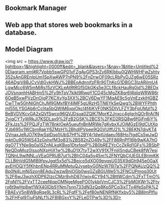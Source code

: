 Bookmark Manager
-------------------
Web app that stores web bookmarks in a database.
-------------------

## Model Diagram

<img src = https://www.draw.io/?lightbox=1&highlight=0000ff&edit=_blank&layers=1&nav=1&title=Untitled%20Diagram.xml#R7Vpbb5swGP01vFZgAyGPS3rZy6RKlbbu0QWHWHFwZshtv352sAnGREnIpUm1SpXwAWP7nPN9%2FnDrwOF09cLRbPyDJZg6wE05SRz46ADgiV8BJCvVdIGvkHWJ%2BBEoAdnnjfzFRr90ThKcG1DBGC3IzARjlmU4LgwMcc6W5mMjRs15zVCKLeAtRtRGf5GkGKs5e3CLf8ckHauRg0jd%2BEDxJOVsnqnhHABHm5%2Fy9hTpV7klkI9RwpY1CD45cMgZK8qr6WqIqWRW86r6OeB5xwPVzDnOigP7KCXyYq3XX%2BCV6DwYF1MqAE9c5gVnEzxklHGBZCwTTw5GhNIGhChJM9GMxfBY4IMF5gURzH5TN6YkSeQwg%2BWYFPhthmI55lLYSGAb6rCclita5bQWiM6xpjOkcl4f4iKVF0NK5DIVLFZY3bFpUMzI%2BeBVDVKcvGA2xQVfSwcp96QVJDsua0ZQlK7MprK2Jnxcc4glgrhQOrRrAi1N2viqCYTyWRkJI7KSDLax9%2FzB2GSK%2BCS%2FKD2RSQ8w6fGiFn6iY%2FkJzs%2FPQJFzTW78nklOeA5ueufnBnMRWe7gKvbxXJOjMGzEl9dCUtXpYJb695v1WCbmRakY6ZMzH%2BhdIPVpee9QGVUIffJ21L%2BEKN7divKT4OVnaxJeRJO7K9wSstDsp1jUbS7Hf%2BY4r1dwtUdaeu168Ho7tgdCs5wJwDmktOu9G5WS43zGshxfM3o83%2BS82nZO49y%2FF86RnPf16Ib9wKA7hOdgO7TYNle9p0a1SZnNLkqKBxq1DtxfqoP%2B0bREZYcCcZkRd1GFs%2BSbPNeQDqMoz0lssoNXpHiX1w%2BuD1X7tyT2wXV91X7FnIilSnduCBek8fW7esjTQNnL9wINNLuVEaGPRUB7ut%2BhC04a5y45m%2FNYQbCjUEGLEBrjmKKCLLBthVdG5MlB9fpyJgqt5x5d%2Bejco5dXO09pvqsU035X9dGh945e0GaXavEHOQjY5fKhbnENp4RRuMMptuQJysebyG0NzW76l7a%2FPQNAUzQQ%2Bp0N4LmNjSzon8EAdu2wzwBnjOGb0wsGZsBGUWe5%2FNCUPmoq30Ut%2F6wJ3wzhXlDP62IzcCMzr8vhD87rlwjy4CY94%2BttWCdm%2FxTTmO%2FqN1%2FVxTT2ceeNlqpOMNgeMgePO01ykbIVmCJC3%2FbM0XWr%2Ftyrx6t9wHp8wt1WX40IDb5YNm7snn733dN3zQq8Kp5PCq3jxTTy4lfeSsPA%2FBAEvV5n8WBgRqe9L3cRL%2FqfF%2FefB0eNENRfNKflxbv5%2B8lmPlflu%2FHFqI9TjuFbNLf%2FBlBGxvY%2FLeDTPw%3D%3D>
